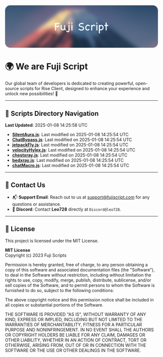 ![Banner](.github/b.webp)

# 🌍 **We are Fuji Script**

Our global team of developers is dedicated to creating powerful, open-source scripts for Rise Client, designed to enhance your experience and unlock new possibilities! 🌟

---
<!-- SCRIPTS_NAVIGATION_START -->
## 📂 **Scripts Directory Navigation**

**Last Updated**: 2025-01-08 14:25:58 UTC

- **[SilentAura.js](scripts/SilentAura.js)**: Last modified on 2025-01-08 14:25:54 UTC
- **[ChatBypass.js](scripts/ChatBypass.js)**: Last modified on 2025-01-08 14:25:54 UTC
- **[jetpackFly.js](scripts/jetpackFly.js)**: Last modified on 2025-01-08 14:25:54 UTC
- **[velocityHylex.js](scripts/velocityHylex.js)**: Last modified on 2025-01-08 14:25:54 UTC
- **[chestxray.js](scripts/chestxray.js)**: Last modified on 2025-01-08 14:25:54 UTC
- **[bedxray.js](scripts/bedxray.js)**: Last modified on 2025-01-08 14:25:54 UTC
- **[chatMacro.js](scripts/chatMacro.js)**: Last modified on 2025-01-08 14:25:54 UTC

<!-- SCRIPTS_NAVIGATION_END -->

---

## 💬 **Contact Us**  
- 📬 **Support Email**: Reach out to us at [support@fujiscript.com](mailto:support@fujiscript.com) for any questions or assistance.  
- 💬 **Discord**: Contact **Leo728** directly at `Discord@leo728`.

---

## 📜 **License**

This project is licensed under the MIT License.  

**MIT License**  
Copyright (c) 2023 Fuji Scripts  

Permission is hereby granted, free of charge, to any person obtaining a copy of this software and associated documentation files (the "Software"), to deal in the Software without restriction, including without limitation the rights to use, copy, modify, merge, publish, distribute, sublicense, and/or sell copies of the Software, and to permit persons to whom the Software is furnished to do so, subject to the following conditions:  

The above copyright notice and this permission notice shall be included in all copies or substantial portions of the Software.  

THE SOFTWARE IS PROVIDED "AS IS", WITHOUT WARRANTY OF ANY KIND, EXPRESS OR IMPLIED, INCLUDING BUT NOT LIMITED TO THE WARRANTIES OF MERCHANTABILITY, FITNESS FOR A PARTICULAR PURPOSE AND NONINFRINGEMENT. IN NO EVENT SHALL THE AUTHORS OR COPYRIGHT HOLDERS BE LIABLE FOR ANY CLAIM, DAMAGES OR OTHER LIABILITY, WHETHER IN AN ACTION OF CONTRACT, TORT OR OTHERWISE, ARISING FROM, OUT OF OR IN CONNECTION WITH THE SOFTWARE OR THE USE OR OTHER DEALINGS IN THE SOFTWARE.  
